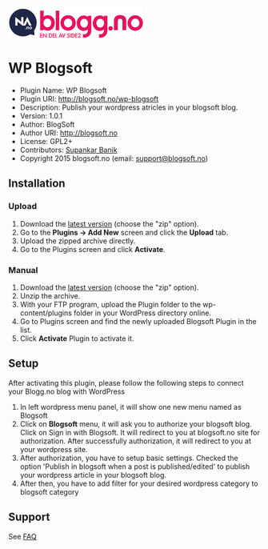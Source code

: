 ![WP Blogsoft](./images/bloggno_logo2.png)

# WP Blogsoft
 * Plugin Name: WP Blogsoft
 * Plugin URI: http://blogsoft.no/wp-blogsoft
 * Description: Publish your wordpress atricles in your blogsoft blog.
 * Version: 1.0.1
 * Author: BlogSoft
 * Author URI: http://blogsoft.no
 * License: GPL2+
 * Contributors: [Supankar Banik](https://github.com/supankar)
 * Copyright 2015 blogsoft.no (email: support@blogsoft.no)
 
 
 ## Installation
 
 ### Upload
 
 1. Download the [latest version](https://github.com/MediehusetNettavisenAS/wp-blogsoft/archive/master.zip) (choose the "zip" option).
 2. Go to the __Plugins -> Add New__ screen and click the __Upload__ tab.
 3. Upload the zipped archive directly.
 4. Go to the Plugins screen and click __Activate__.
 
 ### Manual
 
 1. Download the [latest version](https://github.com/MediehusetNettavisenAS/wp-blogsoft/archive/master.zip) (choose the "zip" option).
 2. Unzip the archive.
 3. With your FTP program, upload the Plugin folder to the wp-content/plugins folder in your WordPress directory online.
 4. Go to Plugins screen and find the newly uploaded Blogsoft Plugin in the list.
 5. Click __Activate__ Plugin to activate it.
 
 
 ## Setup
 
 After activating this plugin, please follow the following steps to connect your Blogg.no blog with WordPress
   
 1. In left wordpress menu panel, it will show one new menu named as Blogsoft
 2. Click on __Blogsoft__ menu, it will ask you to authorize your blogsoft blog. Click on Sign in with Blogsoft. It will redirect to you at blogsoft.no site for authorization. After successfully authorization, it will redirect to you at your wordpress site.
 3. After authorization, you have to setup basic settings. Checked the option 'Publish in blogsoft when a post is published/edited' to publish your wordpress article in your blogsoft blog.
 4. After then, you have to add filter for your desired wordpress category to blogsoft category
 
 
 ## Support
 
 See [FAQ](http://faq.blogg.no/?side=addons#wpplugin)
 